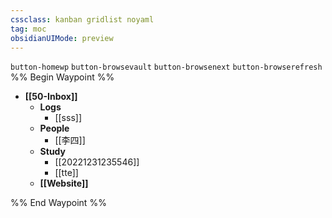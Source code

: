 ```yaml
---
cssclass: kanban gridlist noyaml
tag: moc
obsidianUIMode: preview
---
```

`button-homewp`  `button-browsevault`  `button-browsenext` `button-browserefresh`
%% Begin Waypoint %%
- **[[50-Inbox]]**
	- **Logs**
		- [[sss]]
	- **People**
		- [[李四]]
	- **Study**
		- [[20221231235546]]
		- [[tte]]
	- **[[Website]]**

%% End Waypoint %%
